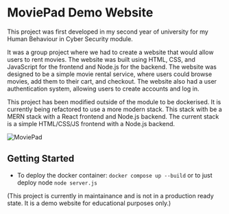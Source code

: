# MoviePad Demo Website

This project was first developed in my second year of university for my Human Behaviour in Cyber Security module. 


It was a group project where we had to create a website that would allow users to rent movies. The website was built using HTML, CSS, and JavaScript for the frontend and Node.js for the backend.
The website was designed to be a simple movie rental service, where users could browse movies, add them to their cart, and checkout. The website also had a user authentication system, allowing users to create accounts and log in.

This project has been modified outside of the module to be dockerised.
It is currently being refactored to use a more modern stack. This stack with be a MERN stack with a React frontend and Node.js backend.
The current stack is a simple HTML/CSS/JS frontend with a Node.js backend.

![MoviePad](./Images/IndexPage.png)

## Getting Started
- To deploy the docker container: `docker compose up --build` or to just deploy node `node server.js`

(This project is currently in maintainance and is not in a production ready state. It is a demo website for educational purposes only.)

